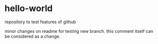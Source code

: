 # hello-world
repository to test features of github

minor changes on readme for testing new branch.
this comment itself can be considered as a change.
